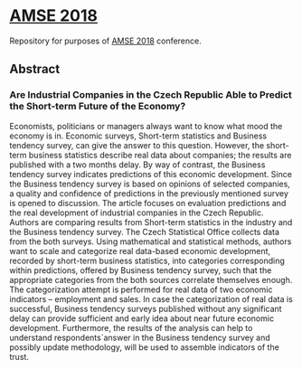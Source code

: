 # [AMSE 2018](http://www.amse-conference.eu/)

Repository for purposes of [AMSE 2018](http://www.amse-conference.eu/) conference.

## Abstract

### Are Industrial Companies in the Czech Republic Able to Predict the Short-term Future of the Economy?

Economists, politicians or managers always want to know what mood the economy is in. Economic surveys, Short-term statistics and Business tendency survey, can give the   answer to this question. However, the short-term business statistics describe real data about companies; the results are published with a two months delay. By way of contrast, the Business tendency survey indicates predictions of this economic development. Since the Business tendency survey is based on opinions of selected companies, a quality and confidence of predictions in the previously mentioned survey is opened to discussion. The article focuses on evaluation predictions and the real development of industrial companies in the Czech Republic. Authors are comparing results from Short-term statistics in the industry and the Business tendency survey. The Czech Statistical Office collects data from the both surveys. Using mathematical and statistical methods, authors want to scale and categorize real data-based economic development, recorded by short-term business statistics, into categories corresponding within predictions, offered by Business tendency survey, such that the appropriate categories from the both sources correlate themselves enough. The categorization attempt is performed for real data of two economic indicators – employment and sales. In case the categorization of real data is successful, Business tendency surveys published without any significant delay can provide sufficient and early idea about near future economic development. Furthermore, the results of the analysis can help to understand respondents´answer in the Business tendency survey and possibly update methodology, will be used to assemble indicators of the trust.
